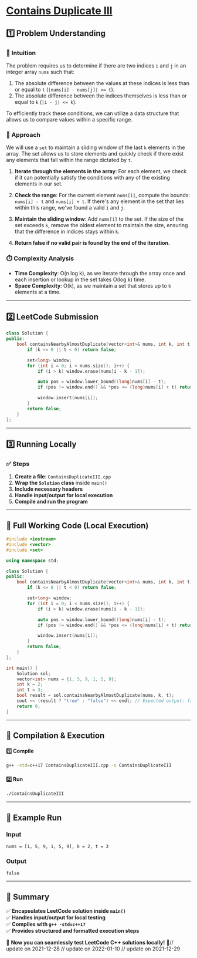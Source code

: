 # **[Contains Duplicate III](https://leetcode.com/problems/contains-duplicate-iii/description/)**  

## **1️⃣ Problem Understanding**  
### **📌 Intuition**  
The problem requires us to determine if there are two indices `i` and `j` in an integer array `nums` such that:  
1. The absolute difference between the values at these indices is less than or equal to `t` (`|nums[i] - nums[j]| <= t`).
2. The absolute difference between the indices themselves is less than or equal to `k` (`|i - j| <= k`).

To efficiently track these conditions, we can utilize a data structure that allows us to compare values within a specific range.

### **🚀 Approach**  
We will use a `set` to maintain a sliding window of the last `k` elements in the array. The set allows us to store elements and quickly check if there exist any elements that fall within the range dictated by `t`.

1. **Iterate through the elements in the array**: For each element, we check if it can potentially satisfy the conditions with any of the existing elements in our set.
  
2. **Check the range**: For the current element `nums[i]`, compute the bounds: `nums[i] - t` and `nums[i] + t`. If there's any element in the set that lies within this range, we've found a valid `i` and `j`.
  
3. **Maintain the sliding window**: Add `nums[i]` to the set. If the size of the set exceeds `k`, remove the oldest element to maintain the size, ensuring that the difference in indices stays within `k`.

4. **Return false if no valid pair is found by the end of the iteration**.

### **⏱️ Complexity Analysis**  
- **Time Complexity**: O(n log k), as we iterate through the array once and each insertion or lookup in the set takes O(log k) time.
- **Space Complexity**: O(k), as we maintain a set that stores up to `k` elements at a time.

---  

## **2️⃣ LeetCode Submission**  
```cpp
class Solution {
public:
    bool containsNearbyAlmostDuplicate(vector<int>& nums, int k, int t) {
        if (k <= 0 || t < 0) return false;

        set<long> window;
        for (int i = 0; i < nums.size(); i++) {
            if (i > k) window.erase(nums[i - k - 1]);

            auto pos = window.lower_bound((long)nums[i] - t);
            if (pos != window.end() && *pos <= (long)nums[i] + t) return true;

            window.insert(nums[i]);
        }
        return false;
    }
};
```  

---  

## **3️⃣ Running Locally**  
### **✅ Steps**  
1. **Create a file**: `ContainsDuplicateIII.cpp`  
2. **Wrap the `Solution` class** inside `main()`  
3. **Include necessary headers**  
4. **Handle input/output for local execution**  
5. **Compile and run the program**  

---  

## **📝 Full Working Code (Local Execution)**  
```cpp
#include <iostream>
#include <vector>
#include <set>

using namespace std;

class Solution {
public:
    bool containsNearbyAlmostDuplicate(vector<int>& nums, int k, int t) {
        if (k <= 0 || t < 0) return false;

        set<long> window;
        for (int i = 0; i < nums.size(); i++) {
            if (i > k) window.erase(nums[i - k - 1]);

            auto pos = window.lower_bound((long)nums[i] - t);
            if (pos != window.end() && *pos <= (long)nums[i] + t) return true;

            window.insert(nums[i]);
        }
        return false;
    }
};

int main() {
    Solution sol;
    vector<int> nums = {1, 5, 9, 1, 5, 9};
    int k = 2;
    int t = 3;
    bool result = sol.containsNearbyAlmostDuplicate(nums, k, t);
    cout << (result ? "true" : "false") << endl; // Expected output: false
    return 0;
}
```  

---  

## **🔧 Compilation & Execution**  
#### **1️⃣ Compile**  
```bash
g++ -std=c++17 ContainsDuplicateIII.cpp -o ContainsDuplicateIII
```  

#### **2️⃣ Run**  
```bash
./ContainsDuplicateIII
```  

---  

## **🎯 Example Run**  
### **Input**  
```
nums = [1, 5, 9, 1, 5, 9], k = 2, t = 3
```  
### **Output**  
```
false
```  

---  

## **📌 Summary**  
✅ **Encapsulates LeetCode solution inside `main()`**  
✅ **Handles input/output for local testing**  
✅ **Compiles with `g++ -std=c++17`**  
✅ **Provides structured and formatted execution steps**  

🚀 **Now you can seamlessly test LeetCode C++ solutions locally!** 🚀// update on 2021-12-28
// update on 2022-01-10
// update on 2021-12-29
